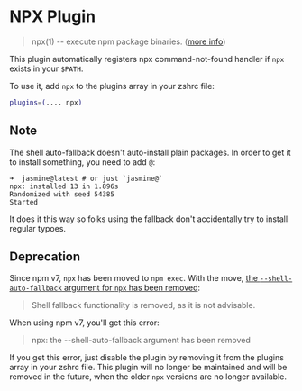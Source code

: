 # NPX Plugin

> npx(1) -- execute npm package binaries. ([more info](https://github.com/npm/npx))

This plugin automatically registers npx command-not-found handler if `npx` exists in your `$PATH`.

To use it, add `npx` to the plugins array in your zshrc file:

```zsh
plugins=(.... npx)
```

## Note

The shell auto-fallback doesn't auto-install plain packages. In order to get it to install something, you need to add `@`:

```
➜  jasmine@latest # or just `jasmine@`
npx: installed 13 in 1.896s
Randomized with seed 54385
Started
```

It does it this way so folks using the fallback don't accidentally try to install regular typoes.

## Deprecation

Since npm v7, `npx` has been moved to `npm exec`. With the move, [the `--shell-auto-fallback` argument
for `npx` has been removed](https://github.com/npm/cli/blob/v7.0.0/docs/content/cli-commands/npm-exec.md#compatibility-with-older-npx-versions):

> Shell fallback functionality is removed, as it is not advisable.

When using npm v7, you'll get this error:

> npx: the --shell-auto-fallback argument has been removed

If you get this error, just disable the plugin by removing it from the plugins array in your zshrc file.
This plugin will no longer be maintained and will be removed in the future, when the older `npx` versions
are no longer available.
